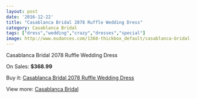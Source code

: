 ```yaml
---
layout: post
date: '2016-12-22'
title: "Casablanca Bridal 2078 Ruffle Wedding Dress"
category: Casablanca Bridal
tags: ["dress","wedding","crazy","dresses","special"]
image: http://www.eudances.com/1368-thickbox_default/casablanca-bridal-2078-ruffle-wedding-dress.jpg
---
```

Casablanca Bridal 2078 Ruffle Wedding Dress

On Sales: **$368.99**
<a href="https://www.eudances.com/en/casablanca-bridal/482-casablanca-bridal-2078-ruffle-wedding-dress.html"><amp-img layout="responsive" width="600" height="600" src="//www.eudances.com/1368-thickbox_default/casablanca-bridal-2078-ruffle-wedding-dress.jpg" alt="Casablanca Bridal 2078 Ruffle Wedding Dress 0" /></a>
<a href="https://www.eudances.com/en/casablanca-bridal/482-casablanca-bridal-2078-ruffle-wedding-dress.html"><amp-img layout="responsive" width="600" height="600" src="//www.eudances.com/1370-thickbox_default/casablanca-bridal-2078-ruffle-wedding-dress.jpg" alt="Casablanca Bridal 2078 Ruffle Wedding Dress 1" /></a>
<a href="https://www.eudances.com/en/casablanca-bridal/482-casablanca-bridal-2078-ruffle-wedding-dress.html"><amp-img layout="responsive" width="600" height="600" src="//www.eudances.com/1369-thickbox_default/casablanca-bridal-2078-ruffle-wedding-dress.jpg" alt="Casablanca Bridal 2078 Ruffle Wedding Dress 2" /></a>

Buy it: [Casablanca Bridal 2078 Ruffle Wedding Dress](https://www.eudances.com/en/casablanca-bridal/482-casablanca-bridal-2078-ruffle-wedding-dress.html "Casablanca Bridal 2078 Ruffle Wedding Dress")

View more: [Casablanca Bridal](https://www.eudances.com/en/4-casablanca-bridal "Casablanca Bridal")
